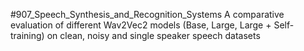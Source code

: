#907_Speech_Synthesis_and_Recognition_Systems
A comparative evaluation of different Wav2Vec2 models (Base, Large, Large + Self-training) on clean, noisy and single speaker speech datasets
